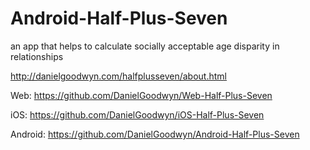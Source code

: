 # Android-Half-Plus-Seven
an app that helps to calculate socially acceptable age disparity in relationships

http://danielgoodwyn.com/halfplusseven/about.html

Web: https://github.com/DanielGoodwyn/Web-Half-Plus-Seven

iOS: https://github.com/DanielGoodwyn/iOS-Half-Plus-Seven

Android: https://github.com/DanielGoodwyn/Android-Half-Plus-Seven
